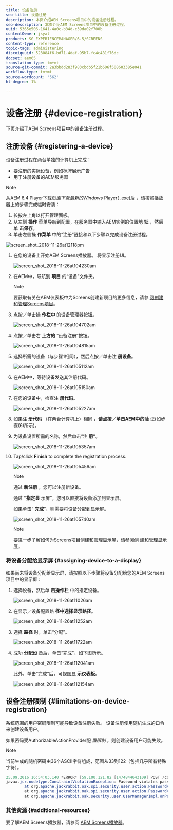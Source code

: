 ```yaml
---
title: 设备注册
seo-title: 设备注册
description: 本页介绍AEM Screens项目中的设备注册过程。
seo-description: 本页介绍AEM Screens项目中的设备注册过程。
uuid: 5365e506-1641-4a0c-b34d-c39da02f700b
contentOwner: jsyal
products: SG_EXPERIENCEMANAGER/6.5/SCREENS
content-type: reference
topic-tags: administering
discoiquuid: 523084f6-bd71-4daf-95b7-fc4c481f76dc
docset: aem65
translation-type: tm+mt
source-git-commit: 2a3bbdd283f983cbdb5f21b606f508603385e041
workflow-type: tm+mt
source-wordcount: '562'
ht-degree: 1%

---
```



# 设备注册 {#device-registration}

下页介绍了AEM Screens项目中的设备注册过程。

## 注册设备 {#registering-a-device}

设备注册过程在两台单独的计算机上完成：

* 要注册的实际设备，例如标牌展示广告
* 用于注册设备的AEM服务器

>[!NOTE]
>
>从AEM 6.4 Player下载页&#x200B;*面下载最新的Windows* Player( [.exe)后](https://download.macromedia.com/screens/) ，请按照播放器上的步骤完成临时安装：
>
>1. 长按左上角以打开管理面板。
>1. 从左侧 **操作** 菜单导航到配置，在服务器中输入AEM实例的位置地 **址** ，然后单 **击保存**。
>1. 单击左侧操 **作菜单** 中的“注册”链接和以下步骤以完成设备注册过程。

>



![screen_shot_2018-11-26at12118pm](assets/screen_shot_2018-11-26at12118pm.png)

1. 在您的设备上开始AEM Screens播放器。 将显示注册UI。

   ![screen_shot_2018-11-26at104230am](assets/screen_shot_2018-11-26at104230am.png)

1. 在AEM中，导航到 **项目** 的“设备”文件夹。

   >[!NOTE]
   >
   >要获取有关在AEM仪表板中为Screens创建新项目的更多信息，请参 [阅创建和管理Screens项目](creating-a-screens-project.md)。

1. 点按／单击操 **作栏中** 的设备管理器按钮。

   ![screen_shot_2018-11-26at104702am](assets/screen_shot_2018-11-26at104702am.png)

1. 点按／单击右 **上方的** “设备注册”按钮。

   ![screen_shot_2018-11-26at104815am](assets/screen_shot_2018-11-26at104815am.png)

1. 选择所需的设备（与步骤1相同），然后点按／单击注 **册设备**。

   ![screen_shot_2018-11-26at105112am](assets/screen_shot_2018-11-26at105112am.png)

1. 在AEM中，等待设备发送其注册代码。

   ![screen_shot_2018-11-26at105150am](assets/screen_shot_2018-11-26at105150am.png)

1. 在您的设备中，检查注 **册代码**。

   ![screen_shot_2018-11-26at105227am](assets/screen_shot_2018-11-26at105227am.png)

1. 如果注 **册代码** （在两台计算机上）相同 **，请点按／单击AEM中的验** 证(如步骤(6)所示)。
1. 为设备设置所需的名称，然后单击“注 **册”**。

   ![screen_shot_2018-11-26at105357am](assets/screen_shot_2018-11-26at105357am.png)

1. Tap/click **Finish** to complete the registration process.

   ![screen_shot_2018-11-26at105456am](assets/screen_shot_2018-11-26at105456am.png)

   >[!NOTE]
   >
   >通过 **新注册** ，您可以注册新设备。
   >
   >通过 **“指定显** 示屏”，您可以直接将设备添加到显示屏。

   如果单击“ **完成**”，则需要将设备分配到显示屏。

   ![screen_shot_2018-11-26at105740am](assets/screen_shot_2018-11-26at105740am.png)

   >[!NOTE]
   >
   >要进一步了解如何为Screens项目创建和管理显示屏，请参阅创 [建和管理显示屏](managing-displays.md)。

### 将设备分配给显示屏 {#assigning-device-to-a-display}

如果尚未将设备分配给显示屏，请按照以下步骤将设备分配给您的AEM Screens项目中的显示屏：

1. 选择设备，然后单 **击操作栏** 中的指定设备。

   ![screen_shot_2018-11-26at11026am](assets/screen_shot_2018-11-26at111026am.png)

1. 在显示／设备配置路 **径中选择显示路径**。

   ![screen_shot_2018-11-26at11252am](assets/screen_shot_2018-11-26at111252am.png)

1. 选择 **路径** 时，单击“分配”。

   ![screen_shot_2018-11-26at11722am](assets/screen_shot_2018-11-26at111722am.png)

1. 成功 **分配设** 备后，单击“完成”，如下图所示。

   ![screen_shot_2018-11-26at112041am](assets/screen_shot_2018-11-26at112041am.png)

   此外，单击“完成”后，可视图显 **示仪表板**。

   ![screen_shot_2018-11-26at112154am](assets/screen_shot_2018-11-26at112154am.png)

## 设备注册限制 {#limitations-on-device-registration}

系统范围的用户密码限制可能导致设备注册失败。 设备注册使用随机生成的口令来创建设备用户。

如果密码受AuthorizableActionProvider配 *置限制* ，则创建设备用户可能失败。

>[!NOTE]
>
>当前生成的随机密码由36个ASCII字符组成，范围从33到122（包括几乎所有特殊字符）。

```java
25.09.2016 16:54:03.140 *ERROR* [59.100.121.82 [1474844043109] POST /content/screens/svc/registration HTTP/1.1] com.adobe.cq.screens.device.registration.impl.RegistrationServlet Error during device registration
javax.jcr.nodetype.ConstraintViolationException: Password violates password constraint (^(?=.*\d).{7,9}$).
        at org.apache.jackrabbit.oak.spi.security.user.action.PasswordValidationAction.validatePassword(PasswordValidationAction.java:105)
        at org.apache.jackrabbit.oak.spi.security.user.action.PasswordValidationAction.onPasswordChange(PasswordValidationAction.java:76)
        at org.apache.jackrabbit.oak.security.user.UserManagerImpl.onPasswordChange(UserManagerImpl.java:308)
```

### 其他资源 {#additional-resources}

要了解AEM Screens播放器，请参阅 [AEM Screens播放器](working-with-screens-player.md)。
